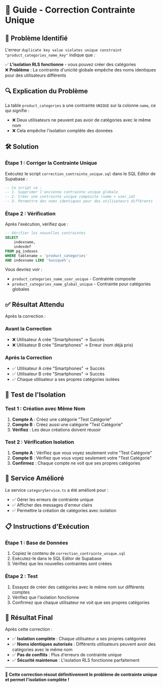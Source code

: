# 🔧 Guide - Correction Contrainte Unique

## 🎯 **Problème Identifié**

L'erreur `duplicate key value violates unique constraint "product_categories_name_key"` indique que :

✅ **L'isolation RLS fonctionne** - vous pouvez créer des catégories  
❌ **Problème** : La contrainte d'unicité globale empêche des noms identiques pour des utilisateurs différents

## 🔍 **Explication du Problème**

La table `product_categories` a une contrainte `UNIQUE` sur la colonne `name`, ce qui signifie :
- ❌ Deux utilisateurs ne peuvent pas avoir de catégories avec le même nom
- ❌ Cela empêche l'isolation complète des données

## 🛠️ **Solution**

### **Étape 1 : Corriger la Contrainte Unique**

Exécutez le script `correction_contrainte_unique.sql` dans le SQL Editor de Supabase :

```sql
-- Ce script va :
-- 1. Supprimer l'ancienne contrainte unique globale
-- 2. Créer une contrainte unique composite (name + user_id)
-- 3. Permettre des noms identiques pour des utilisateurs différents
```

### **Étape 2 : Vérification**

Après l'exécution, vérifiez que :

```sql
-- Vérifier les nouvelles contraintes
SELECT 
    indexname,
    indexdef
FROM pg_indexes 
WHERE tablename = 'product_categories' 
AND indexname LIKE '%unique%';
```

Vous devriez voir :
- `product_categories_name_user_unique` - Contrainte composite
- `product_categories_name_global_unique` - Contrainte pour catégories globales

## ✅ **Résultat Attendu**

Après la correction :

### **Avant la Correction**
- ❌ Utilisateur A crée "Smartphones" → Succès
- ❌ Utilisateur B crée "Smartphones" → Erreur (nom déjà pris)

### **Après la Correction**
- ✅ Utilisateur A crée "Smartphones" → Succès
- ✅ Utilisateur B crée "Smartphones" → Succès
- ✅ Chaque utilisateur a ses propres catégories isolées

## 🧪 **Test de l'Isolation**

### **Test 1 : Création avec Même Nom**
1. **Compte A** : Créez une catégorie "Test Catégorie"
2. **Compte B** : Créez aussi une catégorie "Test Catégorie"
3. **Vérifiez** : Les deux créations doivent réussir

### **Test 2 : Vérification Isolation**
1. **Compte A** : Vérifiez que vous voyez seulement votre "Test Catégorie"
2. **Compte B** : Vérifiez que vous voyez seulement votre "Test Catégorie"
3. **Confirmez** : Chaque compte ne voit que ses propres catégories

## 🔧 **Service Amélioré**

Le service `categoryService.ts` a été amélioré pour :
- ✅ Gérer les erreurs de contrainte unique
- ✅ Afficher des messages d'erreur clairs
- ✅ Permettre la création de catégories avec isolation

## 📋 **Instructions d'Exécution**

### **Étape 1 : Base de Données**
1. Copiez le contenu de `correction_contrainte_unique.sql`
2. Exécutez-le dans le SQL Editor de Supabase
3. Vérifiez que les nouvelles contraintes sont créées

### **Étape 2 : Test**
1. Essayez de créer des catégories avec le même nom sur différents comptes
2. Vérifiez que l'isolation fonctionne
3. Confirmez que chaque utilisateur ne voit que ses propres catégories

## 🎉 **Résultat Final**

Après cette correction :
- ✅ **Isolation complète** : Chaque utilisateur a ses propres catégories
- ✅ **Noms identiques autorisés** : Différents utilisateurs peuvent avoir des catégories avec le même nom
- ✅ **Pas de conflits** : Plus d'erreurs de contrainte unique
- ✅ **Sécurité maintenue** : L'isolation RLS fonctionne parfaitement

---

**🎯 Cette correction résout définitivement le problème de contrainte unique et permet l'isolation complète !**





